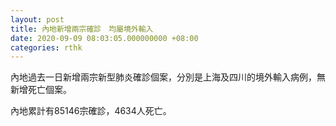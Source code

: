 ```yaml
---
layout: post
title: 內地新增兩宗確診　均屬境外輸入
date: 2020-09-09 08:03:05.000000000 +08:00
categories: rthk
---
```


內地過去一日新增兩宗新型肺炎確診個案，分別是上海及四川的境外輸入病例，無新增死亡個案。

內地累計有85146宗確診，4634人死亡。
